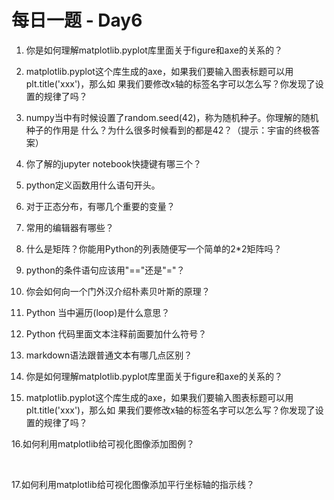 # 每日一题 - Day6

1. 你是如何理解matplotlib.pyplot库里面关于figure和axe的关系的？

2. matplotlib.pyplot这个库生成的axe，如果我们要输入图表标题可以用plt.title('xxx')，那么如
     果我们要修改x轴的标签名字可以怎么写？你发现了设置的规律了吗？

3. numpy当中有时候设置了random.seed(42)，称为随机种子。你理解的随机种子的作用是
     什么？为什么很多时候看到的都是42？（提示：宇宙的终极答案）

4. 你了解的jupyter notebook快捷键有哪三个？

5. python定义函数用什么语句开头。

6. 对于正态分布，有哪几个重要的变量？

7. 常用的编辑器有哪些？

8. 什么是矩阵？你能用Python的列表随便写一个简单的2*2矩阵吗？


9. python的条件语句应该用"=="还是"="？

10. 你会如何向一个门外汉介绍朴素贝叶斯的原理？

11. Python 当中遍历(loop)是什么意思？

12. Python 代码里面文本注释前面要加什么符号？

13. markdown语法跟普通文本有哪几点区别？

14. 你是如何理解matplotlib.pyplot库里面关于figure和axe的关系的？

15. matplotlib.pyplot这个库生成的axe，如果我们要输入图表标题可以用plt.title('xxx')，那么如
     果我们要修改x轴的标签名字可以怎么写？你发现了设置的规律了吗？


16.如何利用matplotlib给可视化图像添加图例？

​	

17.如何利用matplotlib给可视化图像添加平行坐标轴的指示线？

​	